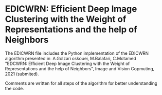 # EDICWRN: Efficient Deep Image Clustering with the Weight of Representations and the help of Neighbors

The EDICWRN file includes the Python implementation of the EDICWRN algorithm presented in:
A.Golzari oskouei, M.Balafari, C.Motamed "EDCWRN: Efficient Deep Image Clustering with the Weight of Representations and the help of Neighbors", Image and Vision Copmuting, 2021 (submited).

Comments are written for all steps of the algorithm for better understanding the code. 
